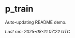 # p_train

Auto-updating README demo.

<!--START_SECTION:status-->
_Last run: 2025-08-21 07:22 UTC_
<!--END_SECTION:status-->



































